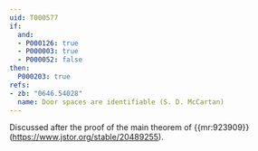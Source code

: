 ```yaml
---
uid: T000577
if:
  and:
  - P000126: true
  - P000003: true
  - P000052: false
then:
  P000203: true
refs:
- zb: "0646.54028"
  name: Door spaces are identifiable (S. D. McCartan)
---
```

Discussed after the proof of the main theorem of {{mr:923909}} (<https://www.jstor.org/stable/20489255>).
